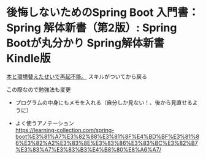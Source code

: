 # 後悔しないためのSpring Boot 入門書：Spring 解体新書（第2版）: Spring Bootが丸分かり Spring解体新書 Kindle版

[本と環境替えたせいで再起不能。](https://github.com/miyawaki0225/interruption-of-the-work-springbootsample)
スキルがついてから戻る

この際なので勉強法も変更
- プログラムの中身にもメモを入れる（自分しか見ない！、後から見直せるように）


- よく使うアノテーション  
https://learning-collection.com/spring-boot%E3%81%A7%E3%82%88%E3%81%8F%E4%BD%BF%E3%81%86%E3%82%A2%E3%83%8E%E3%83%86%E3%83%BC%E3%82%B7%E3%83%A7%E3%83%B3%E4%B8%80%E8%A6%A7/